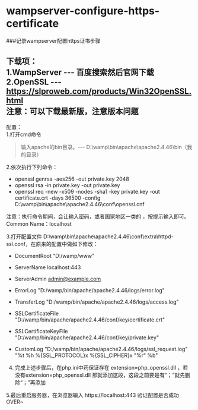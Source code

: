 # wampserver-configure-https-certificate
###记录wampserver配置https证书步骤

下载项：  
1.WampServer --- 百度搜索然后官网下载  
2.OpenSSL --- https://slproweb.com/products/Win32OpenSSL.html  
注意：可以下载最新版，注意版本问题 
-------------------------------------------------------------------------

配置：  
1.打开cmd命令  
>输入apache的bin目录。--- D:\wamp\bin\apache\apache2.4.46\bin（我的目录）    

2.依次执行下列命令：    
  - openssl genrsa -aes256 -out private.key 2048  
  - openssl rsa -in private.key -out private.key  
  - openssl req -new -x509 -nodes -sha1 -key private.key -out certificate.crt -days 36500 -config D:\wamp\bin\apache\apache2.4.46\conf\openssl.cnf
  
  注意：执行命令期间，会让输入密码，或者国家地区一类的 ，按提示输入即可。  
     Common Name：localhost  

3.打开配置文件 D:\wamp\bin\apache\apache2.4.46\conf\extra\httpd-ssl.conf，在原来的配置中做如下修改：  
   - DocumentRoot "D:/wamp/www"  
   - ServerName localhost:443  
   - ServerAdmin admin@example.com  
   - ErrorLog "D:/wamp/bin/apache/apache2.4.46/logs/error.log" 
   - TransferLog "D:/wamp/bin/apache/apache2.4.46/logs/access.log"
   
   - SSLCertificateFile "D:/wamp/bin/apache/apache2.4.46/conf/key/certificate.crt"
   - SSLCertificateKeyFile "D:/wamp/bin/apache/apache2.4.46/conf/key/private.key"
   
   - CustomLog "D:/wamp/bin/apache/apache2.4.46/logs/ssl_request.log" \
          "%t %h %{SSL_PROTOCOL}x %{SSL_CIPHER}x \"%r\" %b"   

4. 完成上述步骤后，在php.ini中药保证存在 extension=php_openssl.dll ，若没有extension=php_openssl.dll 那就添加这段，这段之前要是有“；”就先删除“；”再添加
 
5.最后重启服务器，在浏览器输入 https://localhost:443  验证配置是否成功  
 OVER~
 
